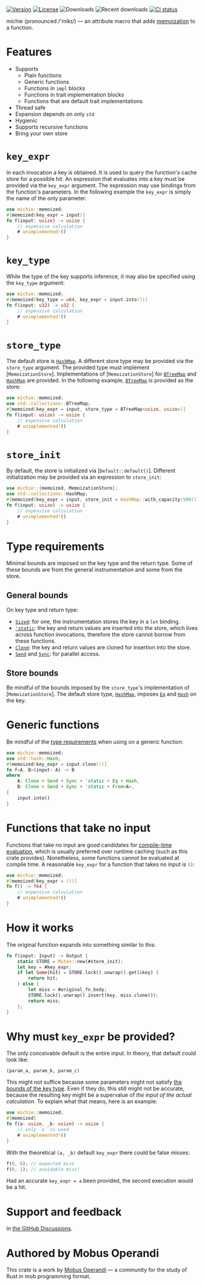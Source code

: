 [![Version](https://img.shields.io/crates/v/michie)][crates.io]
[![License](https://img.shields.io/crates/l/michie)][license]
![Downloads](https://img.shields.io/crates/d/michie)
![Recent downloads](https://img.shields.io/crates/dr/michie)
[![CI status](https://github.com/mobusoperandi/michie/actions/workflows/ci.yml/badge.svg)][ci]

michie (pronounced /'mikɪ/) — an attribute macro that adds [memoization] to a function.

# Features

- Supports
    - Plain functions
    - Generic functions
    - Functions in `impl` blocks
    - Functions in trait implementation blocks
    - Functions that are default trait implementations
- Thread safe
- Expansion depends on only `std`
- Hygienic
- Supports recursive functions
- Bring your own store

# `key_expr`

In each invocation a key is obtained.
It is used to query the function's cache store for a possible hit.
An expression that evaluates into a key must be provided via the `key_expr` argument.
The expression may use bindings from the function's parameters.
In the following example the `key_expr` is simply the name of the only parameter.

```rust
use michie::memoized;
#[memoized(key_expr = input)]
fn f(input: usize) -> usize {
    // expensive calculation
    # unimplemented!()
}
```

# `key_type`

While the type of the key supports inference, it may also be specified using the `key_type` argument:

```rust
use michie::memoized;
#[memoized(key_type = u64, key_expr = input.into())]
fn f(input: u32) -> u32 {
    // expensive calculation
    # unimplemented!()
}
```

# `store_type`

The default store is [`HashMap`].
A different store type may be provided via the `store_type` argument.
The provided type must implement [`MemoizationStore`].
Implementations of [`MemoizationStore`] for [`BTreeMap`] and [`HashMap`] are provided.
In the following example, [`BTreeMap`] is provided as the store:

```rust
use michie::memoized;
use std::collections::BTreeMap;
#[memoized(key_expr = input, store_type = BTreeMap<usize, usize>)]
fn f(input: usize) -> usize {
    // expensive calculation
    # unimplemented!()
}
```

# `store_init`

By default, the store is initialized via [`Default::default()`].
Different initialization may be provided via an expression to `store_init`:

```rust
use michie::{memoized, MemoizationStore};
use std::collections::HashMap;
#[memoized(key_expr = input, store_init = HashMap::with_capacity(500))]
fn f(input: usize) -> usize {
    // expensive calculation
    # unimplemented!()
}
```

# Type requirements

Minimal bounds are imposed on the key type and the return type.
Some of these bounds are from the general instrumentation and some from the store.

## General bounds

On key type and return type:

- [`Sized`]: for one, the instrumentation stores the key in a `let` binding.
- [`'static`]: the key and return values are inserted into the store, which lives across function invocations, therefore the store cannot borrow from these functions.
- [`Clone`]: the key and return values are cloned for insertion into the store.
- [`Send`] and [`Sync`]: for parallel access.

## Store bounds

Be mindful of the bounds imposed by the `store_type`'s implementation of [`MemoizationStore`].
The default store type, [`HashMap`], imposes [`Eq`] and [`Hash`] on the key.

# Generic functions

Be mindful of the [type requirements](#type-requirements) when using on a generic function:

```rust
use michie::memoized;
use std::hash::Hash;
#[memoized(key_expr = input.clone())]
fn f<A, B>(input: A) -> B
where
    A: Clone + Send + Sync + 'static + Eq + Hash,
    B: Clone + Send + Sync + 'static + From<A>,
{
    input.into()
}
```

# Functions that take no input

Functions that take no input are good candidates for [compile-time evaluation],
which is usually preferred over runtime caching (such as this crate provides).
Nonetheless, some functions cannot be evaluated at compile time.
A reasonable `key_expr` for a function that takes no input is `()`:

```rust
use michie::memoized;
#[memoized(key_expr = ())]
fn f() -> f64 {
    // expensive calculation
    # unimplemented!()
}
```

# How it works

The original function expands into something similar to this:

```rust ignore
fn f(input: Input) -> Output {
    static STORE = Mutex::new(#store_init);
    let key = #key_expr;
    if let Some(hit) = STORE.lock().unwrap().get(&key) {
        return hit;
    } else {
        let miss = #original_fn_body;
        STORE.lock().unwrap().insert(key, miss.clone());
        return miss;
    };
}
```

# Why must `key_expr` be provided?

The only conceivable default is the entire input.
In theory, that default could look like:

```text
(param_a, param_b, param_c)
```

This might not suffice because some parameters might not satisfy [the bounds of the key type](#type-requirements).
Even if they do, this still might not be accurate, because the resulting key might be a supervalue of _the input of the actual calculation_.
To explain what that means, here is an example:

```rust compile_fail
use michie::memoized;
#[memoized]
fn f(a: usize, _b: usize) -> usize {
    // only `a` is used
    # unimplemented!()
}
```

With the theoretical `(a, _b)` default `key_expr` there could be false misses:

```rust ignore
f(0, 0); // expected miss
f(0, 1); // avoidable miss!
```

Had an accurate `key_expr = a` been provided, the second execution would be a hit.

# Support and feedback

In [the GitHub Discussions].

# Authored by Mobus Operandi

This crate is a work by [Mobus Operandi] — a community for the study of Rust in mob programming format.

[`Clone`]: https://doc.rust-lang.org/core/clone/trait.Clone.html
[`Sync`]: https://doc.rust-lang.org/core/marker/trait.Sync.html
[`Send`]: https://doc.rust-lang.org/core/marker/trait.Send.html
[`'static`]: https://doc.rust-lang.org/rust-by-example/scope/lifetime/static_lifetime.html#trait-bound
[`Eq`]: https://doc.rust-lang.org/core/cmp/trait.Eq.html
[`Hash`]: https://doc.rust-lang.org/core/hash/trait.Hash.html
[`HashMap`]: https://doc.rust-lang.org/std/collections/struct.HashMap.html
[`Sized`]: https://doc.rust-lang.org/core/marker/trait.Sized.html
[`BTreeMap`]: https://doc.rust-lang.org/std/collections/struct.BTreeMap.html
[compile-time evaluation]: https://doc.rust-lang.org/std/keyword.const.html#compile-time-evaluable-functions
[memoization]: https://en.wikipedia.org/wiki/Memoization
[Mobus Operandi]: https://github.com/mobusoperandi
[crates.io]: https://crates.io/crates/michie
[ci]: https://github.com/mobusoperandi/michie/actions/workflows/ci.yml
[license]: https://tldrlegal.com/license/mit-license
[the GitHub Discussions]: https://github.com/mobusoperandi/michie/discussions
